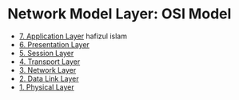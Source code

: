 
# Network Model Layer: OSI Model
- [7. Application Layer](#introduction)
  hafizul islam
- [6. Presentation Layer](#available-methods)
- [5. Session Layer](#custom-collections)
- [4. Transport Layer]()
- [3. Network Layer]()
- [2. Data Link Layer]()
- [1. Physical Layer]()
